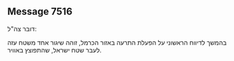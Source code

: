 ## Message 7516

דובר צה"ל:

בהמשך לדיווח הראשוני על הפעלת התרעה באזור הכרמל, זוהה שיגור אחד משטח עזה לעבר שטח ישראל, שהתפוצץ באוויר.

